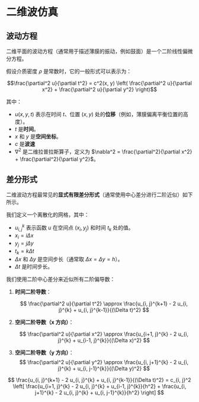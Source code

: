 # 二维波仿真

## 波动方程

二维平面的波动方程（通常用于描述薄膜的振动，例如鼓面）是一个二阶线性偏微分方程。

假设介质密度 $\rho$ 是常数时，它的一般形式可以表示为：

$$\frac{\partial^2 u}{\partial t^2} = c^2(x, y) \left( \frac{\partial^2 u}{\partial x^2} + \frac{\partial^2 u}{\partial y^2} \right)$$

其中：

- $u(x, y, t)$ 表示在时间 $t$、位置 $(x, y)$ 处的**位移**（例如，薄膜偏离平衡位置的高度）。
- $t$ 是**时间**。
- $x$ 和 $y$ 是**空间坐标**。
- $c$ 是**波速**
- $\nabla^2$ 是二维拉普拉斯算子，定义为 $\nabla^2 = \frac{\partial^2}{\partial x^2} + \frac{\partial^2}{\partial y^2}$。

## 差分形式

二维波动方程最常见的**显式有限差分形式**（通常使用中心差分进行二阶近似）如下所示。

我们定义一个离散化的网格，其中：

- $u_{i, j}^{k}$ 表示函数 $u$ 在空间点 $(x_i, y_j)$ 和时间 $t_k$ 处的值。
- $x_i = i \Delta x$
- $y_j = j \Delta y$
- $t_k = k \Delta t$
- $\Delta x$ 和 $\Delta y$ 是空间步长（通常取 $\Delta x = \Delta y = h$）。
- $\Delta t$ 是时间步长。

我们使用二阶中心差分来近似所有二阶偏导数：

1.  **时间二阶导数**：

    $$
    \frac{\partial^2 u}{\partial t^2} \approx \frac{u_{i, j}^{k+1} - 2 u_{i, j}^{k} + u_{i, j}^{k-1}}{(\Delta t)^2}
    $$

2.  **空间二阶导数（x 方向）**：

    $$
    \frac{\partial^2 u}{\partial x^2} \approx \frac{u_{i+1, j}^{k} - 2 u_{i, j}^{k} + u_{i-1, j}^{k}}{(\Delta x)^2}
    $$

3.  **空间二阶导数（y 方向）**：
    $$
    \frac{\partial^2 u}{\partial y^2} \approx \frac{u_{i, j+1}^{k} - 2 u_{i, j}^{k} + u_{i, j-1}^{k}}{(\Delta y)^2}
    $$

$$
\frac{u_{i, j}^{k+1} - 2 u_{i, j}^{k} + u_{i, j}^{k-1}}{(\Delta t)^2} = c_{i, j}^2 \left[ \frac{u_{i+1, j}^{k} - 2 u_{i, j}^{k} + u_{i-1, j}^{k}}{h^2} + \frac{u_{i, j+1}^{k} - 2 u_{i, j}^{k} + u_{i, j-1}^{k}}{h^2} \right]
$$
